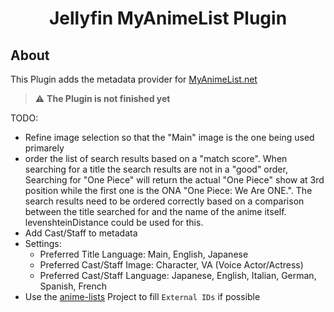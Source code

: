 <h1 align="center">Jellyfin MyAnimeList Plugin</h1>

## About

This Plugin adds the metadata provider for [MyAnimeList.net](https://myanimelist.net/)

> :warning: **The Plugin is not finished yet**

TODO:

* Refine image selection so that the "Main" image is the one being used primarely
* order the list of search results based on a "match score". When searching for a title the search results are not in a "good" order, Searching for "One Piece" will return the actual "One Piece" show at 3rd position while the first one is the ONA "One Piece: We Are ONE.". The search results need to be ordered correctly based on a comparison between the title searched for and the name of the anime itself. levenshteinDistance could be used for this.
* Add Cast/Staff to metadata
* Settings:
  * Preferred Title Language: Main, English, Japanese
  * Preferred Cast/Staff Image: Character, VA (Voice Actor/Actress)
  * Preferred Cast/Staff Language: Japanese, English, Italian, German, Spanish, French
* Use the [anime-lists](https://github.com/Fribb/anime-lists) Project to fill `External IDs` if possible
